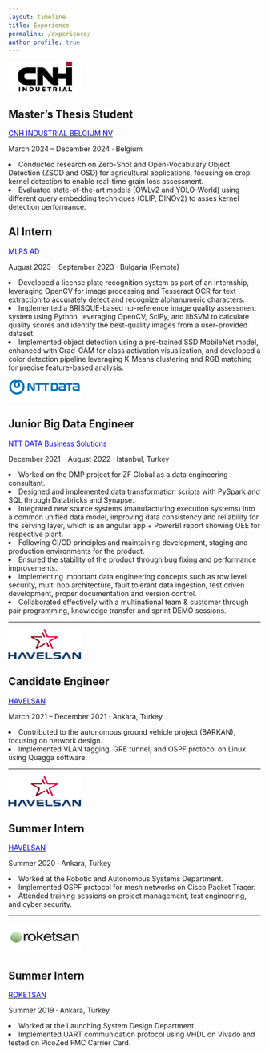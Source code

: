 ```yaml
---
layout: timeline
title: Experience
permalink: /experience/
author_profile: true
---
```

<div class="timeline-item">
  <a href="https://www.cnh.com" target="_blank">
    <img src="../images/cnh.jpg" alt="CNH Logo" class="company-logo" style="width: 145px; height: 60px; !important;">
  </a>
  <div class="content-wrapper">
    <h2 class="position-title">Master’s Thesis Student</h2>
    <p class="company-name">
      <a href="https://www.cnh.com" target="_blank"><span style="color: #0000EE;">CNH INDUSTRIAL BELGIUM NV</span></a>
    </p>
    <p class="dates-location">March 2024 – December 2024 · Belgium</p>
    <p class="explanation">
      <u1>
        <li>Conducted research on Zero-Shot and Open-Vocabulary Object Detection (ZSOD and OSD) for agricultural applications, focusing on crop kernel detection to enable real-time grain loss assessment.</li>
        <li>Evaluated state-of-the-art models (OWLv2 and YOLO-World) using different query embedding techniques (CLIP, DINOv2) to asses kernel detection performance.</li>
      </u1>
    </p>
  </div>
</div>

<div class="timeline-item">
  <div class="content-wrapper">
    <h2 class="position-title">AI Intern</h2>
    <p class="company-name">
      <span style="color: #0000EE;">MLPS AD</span>
    </p>
    <p class="dates-location">August 2023 – September 2023 · Bulgaria (Remote)</p>
    <u1 class="explanation">
      <li>Developed a license plate recognition system as part of an internship, leveraging OpenCV for image processing and Tesseract OCR for text extraction to accurately detect and recognize alphanumeric characters.</li>
      <li>Implemented a BRISQUE-based no-reference image quality assessment system using Python, leveraging OpenCV, SciPy, and libSVM to calculate quality scores and identify the best-quality images from a user-provided dataset.</li>
      <li>Implemented object detection using a pre-trained SSD MobileNet model, enhanced with Grad-CAM for class activation visualization, and developed a color detection pipeline leveraging K-Means clustering and RGB matching for precise feature-based analysis.</li>
    </u1>
  </div>
</div>


<div class="timeline-item">
  <a href="https://nttdata-solutions.com/tr/" target="_blank">
    <img src="../images/ntt.png" alt="NTT DATA Logo" class="company-logo" style="width: 145px; height: 60px; !important;">
  </a>
  <div class="content-wrapper">
    <h2 class="position-title">Junior Big Data Engineer</h2>
    <p class="company-name">
      <a href="https://nttdata-solutions.com/tr/" target="_blank"><span style="color: #0000EE;">NTT DATA Business Solutions</span></a>
    </p>
    <p class="dates-location">December 2021 – August 2022 · Istanbul, Turkey</p>
    <u1 class="explanation">
      <li>Worked on the DMP project for ZF Global as a data engineering consultant.</li>
      <li>Designed and implemented data transformation scripts with PySpark and SQL through Databricks and Synapse.</li>
      <li>Integrated new source systems (manufacturing execution systems) into a common unified data model, improving data consistency and reliability for the serving layer, which is an angular app + PowerBI report showing OEE for respective plant.</li>
      <li>Following CI/CD principles and maintaining development, staging and production environments for the product.</li>
      <li>Ensured the stability of the product through bug fixing and performance improvements.</li>
      <li>Implementing important data engineering concepts such as row level security, multi hop architecture, fault tolerant data ingestion, test driven development, proper documentation and version control.</li>
      <li>Collaborated effectively with a multinational team & customer through pair programming, knowledge transfer and sprint DEMO sessions.</li>
    </u1>
  </div>
</div>

---

<div class="timeline-item">
  <a href="https://www.havelsan.com/en" target="_blank">
    <img src="../images/havelsan2.png" alt="HAVELSAN Logo" class="company-logo" style="width: 145px; height: 60px; !important;">
  </a>
  <div class="content-wrapper">
    <h2 class="position-title">Candidate Engineer</h2>
    <p class="company-name">
      <a href="https://www.havelsan.com/en" target="_blank"><span style="color: #0000EE;">HAVELSAN</span></a>
    </p>
    <p class="dates-location">March 2021 – December 2021 · Ankara, Turkey</p>
    <u1 class="explanation">
      <li>Contributed to the autonomous ground vehicle project (BARKAN), focusing on network design.</li>
      <li>Implemented VLAN tagging, GRE tunnel, and OSPF protocol on Linux using Quagga software.</li>
    </u1>
  </div>
</div>

---

<div class="timeline-item">
  <a href="https://www.havelsan.com/en" target="_blank">
    <img src="../images/havelsan2.png" alt="HAVELSAN Logo" class="company-logo" style="width: 145px; height: 60px; !important;">
  </a>
  <div class="content-wrapper">
    <h2 class="position-title">Summer Intern</h2>
    <p class="company-name">
      <a href="https://www.havelsan.com/en" target="_blank"><span style="color: #0000EE;">HAVELSAN</span></a>
    </p>
    <p class="dates-location">Summer 2020 · Ankara, Turkey</p>
    <u1 class="explanation">
      <li>Worked at the Robotic and Autonomous Systems Department.</li>
      <li>Implemented OSPF protocol for mesh networks on Cisco Packet Tracer.</li>
      <li>Attended training sessions on project management, test engineering, and cyber security.</li>
    </u1>
  </div>
</div>

---

<div class="timeline-item">
  <a href="https://www.roketsan.com.tr/en" target="_blank">
    <img src="../images/roketsan.jpg" alt="ROKETSAN Logo" class="company-logo" style="width: 145px; height: 60px; !important;">
  </a>
  <div class="content-wrapper">
    <h2 class="position-title">Summer Intern</h2>
    <p class="company-name">
      <a href="https://www.roketsan.com.tr/en" target="_blank"><span style="color: #0000EE;">ROKETSAN</span></a>
    </p>
    <p class="dates-location">Summer 2019 · Ankara, Turkey</p>
    <u1 class="explanation">
      <li>Worked at the Launching System Design Department.</li>
      <li>Implemented UART communication protocol using VHDL on Vivado and tested on PicoZed FMC Carrier Card.</li>
    </u1>
  </div>
</div>
